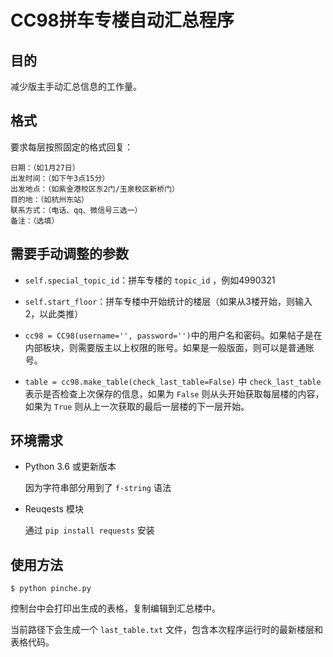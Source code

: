 # CC98拼车专楼自动汇总程序

## 目的

减少版主手动汇总信息的工作量。



## 格式

要求每层按照固定的格式回复：

```
日期：（如1月27日）
出发时间：（如下午3点15分）
出发地点：（如紫金港校区东2门/玉泉校区新桥门）
目的地：（如杭州东站）
联系方式：（电话、qq、微信号三选一）
备注：（选填）
```



##  需要手动调整的参数

- `self.special_topic_id`：拼车专楼的 `topic_id` ，例如4990321
- `self.start_floor`：拼车专楼中开始统计的楼层（如果从3楼开始，则输入2，以此类推）

- `cc98 = CC98(username='', password='')`中的用户名和密码。如果帖子是在内部板块，则需要版主以上权限的账号。如果是一般版面，则可以是普通账号。
- `table = cc98.make_table(check_last_table=False)` 中 `check_last_table` 表示是否检查上次保存的信息，如果为 `False` 则从头开始获取每层楼的内容，如果为 `True` 则从上一次获取的最后一层楼的下一层开始。



## 环境需求

- Python 3.6 或更新版本

  因为字符串部分用到了 `f-string` 语法

- Reuqests 模块

  通过 `pip install requests` 安装



## 使用方法

```
$ python pinche.py
```

控制台中会打印出生成的表格，复制编辑到汇总楼中。

当前路径下会生成一个 `last_table.txt` 文件，包含本次程序运行时的最新楼层和表格代码。